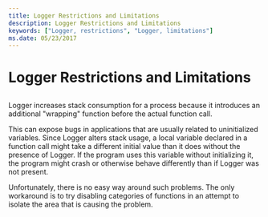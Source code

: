 ```yaml
---
title: Logger Restrictions and Limitations
description: Logger Restrictions and Limitations
keywords: ["Logger, restrictions", "Logger, limitations"]
ms.date: 05/23/2017
---
```


# Logger Restrictions and Limitations


## <span id="ddk_logger_restrictions_and_limitations_dtoolq"></span><span id="DDK_LOGGER_RESTRICTIONS_AND_LIMITATIONS_DTOOLQ"></span>


Logger increases stack consumption for a process because it introduces an additional "wrapping" function before the actual function call.

This can expose bugs in applications that are usually related to uninitialized variables. Since Logger alters stack usage, a local variable declared in a function call might take a different initial value than it does without the presence of Logger. If the program uses this variable without initializing it, the program might crash or otherwise behave differently than if Logger was not present.

Unfortunately, there is no easy way around such problems. The only workaround is to try disabling categories of functions in an attempt to isolate the area that is causing the problem.

 

 






